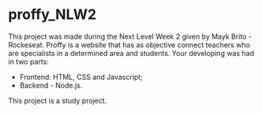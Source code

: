 # proffy_NLW2


This project was made during the Next Level Week 2 given by Mayk Brito - Rockeseat.
Proffy is a website that has as objective connect teachers who are specialists in a determined area and students.
Your developing was had in two parts:
  - Frontend: HTML, CSS and Javascript;
  - Backend - Node.js.
 
This project is a study project.
